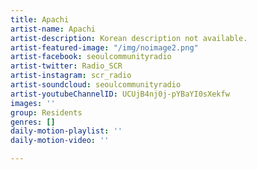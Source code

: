 ```yaml
---
title: Apachi
artist-name: Apachi
artist-description: Korean description not available.
artist-featured-image: "/img/noimage2.png"
artist-facebook: seoulcommunityradio
artist-twitter: Radio_SCR
artist-instagram: scr_radio
artist-soundcloud: seoulcommunityradio
artist-youtubeChannelID: UCUjB4nj0j-pYBaYI0sXekfw
images: ''
group: Residents
genres: []
daily-motion-playlist: ''
daily-motion-video: ''

---
```

